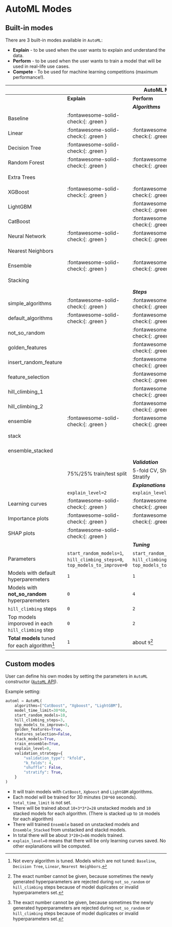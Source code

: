 # AutoML Modes

## Built-in modes

There are 3 built-in modes available in `AutoML`:

- **Explain** - to be used when the user wants to explain and understand the data.
- **Perform** - to be used when the user wants to train a model that will be used in real-life use cases.
- **Compete** - To be used for machine learning competitions (maximum performance!).

| | |**AutoML Modes**| |
|--- |--- |--- |--- |
||**Explain**|**Perform**|**Compete**|
|| | ***Algorithms***| |
|Baseline|:fontawesome-solid-check:{: .green } |||
|Linear|:fontawesome-solid-check:{: .green } |:fontawesome-solid-check:{: .green } ||
|Decision Tree|:fontawesome-solid-check:{: .green } ||:fontawesome-solid-check:{: .green } |
|Random Forest|:fontawesome-solid-check:{: .green } |:fontawesome-solid-check:{: .green } |:fontawesome-solid-check:{: .green } |
|Extra Trees|||:fontawesome-solid-check:{: .green } |
|XGBoost|:fontawesome-solid-check:{: .green } |:fontawesome-solid-check:{: .green } |:fontawesome-solid-check:{: .green } |
|LightGBM||:fontawesome-solid-check:{: .green } |:fontawesome-solid-check:{: .green }|
|CatBoost||:fontawesome-solid-check:{: .green } |:fontawesome-solid-check:{: .green } |
|Neural Network|:fontawesome-solid-check:{: .green } |:fontawesome-solid-check:{: .green } |:fontawesome-solid-check:{: .green } |
|Nearest Neighbors|||:fontawesome-solid-check:{: .green } |
|Ensemble|:fontawesome-solid-check:{: .green } |:fontawesome-solid-check:{: .green } |:fontawesome-solid-check:{: .green } |
|Stacking|||:fontawesome-solid-check:{: .green } |
|||***Steps***||
|simple_algorithms|:fontawesome-solid-check:{: .green } |:fontawesome-solid-check:{: .green } |:fontawesome-solid-check:{: .green } |
|default_algorithms|:fontawesome-solid-check:{: .green } |:fontawesome-solid-check:{: .green } |:fontawesome-solid-check:{: .green } |
|not_so_random||:fontawesome-solid-check:{: .green } |:fontawesome-solid-check:{: .green } |
|golden_features||:fontawesome-solid-check:{: .green } |:fontawesome-solid-check:{: .green } |
|insert_random_feature||:fontawesome-solid-check:{: .green } |:fontawesome-solid-check:{: .green } |
|feature_selection||:fontawesome-solid-check:{: .green } |:fontawesome-solid-check:{: .green } |
|hill_climbing_1||:fontawesome-solid-check:{: .green } |:fontawesome-solid-check:{: .green } |
|hill_climbing_2||:fontawesome-solid-check:{: .green } |:fontawesome-solid-check:{: .green } |
|ensemble|:fontawesome-solid-check:{: .green } |:fontawesome-solid-check:{: .green } |:fontawesome-solid-check:{: .green } |
|stack|||:fontawesome-solid-check:{: .green } |
|ensemble_stacked|||:fontawesome-solid-check:{: .green } |
|| | ***Validation***||
||75%/25% train/test split|5-fold CV, Shuffle, Stratify| 10-fold CV, Shuffle, Stratify|
|||***Explanations***||
||`explain_level=2`|`explain_level=1`|`explain_level=0`|
|Learning   curves|:fontawesome-solid-check:{: .green } |:fontawesome-solid-check:{: .green } |:fontawesome-solid-check:{: .green } |
|Importance   plots|:fontawesome-solid-check:{: .green } |:fontawesome-solid-check:{: .green } ||
|SHAP   plots|:fontawesome-solid-check:{: .green } |||
| | |***Tuning***||
|Parameters |`start_random_models=1`, `hill_climbing_steps=0`, `top_models_to_improve=0` |`start_random_models=5`, `hill_climbing_steps=2`, `top_models_to_improve=2`|`start_random_models=10`, `hill_climbing_steps=2`, `top_models_to_improve=3`|
|Models with default hyperparemeters | `1`|`1`|`1`|
|Models with **not_so_random** hyperparemeters | `0` |`4`|`9`|
|`hill_climbing` steps | `0`|`2`|`2`|
|Top models imporoved in each `hill_climbing` step | `0`|`2`|`3`|
|**Total models** tuned for each algorithm[^1] | `1`|about `9`[^2]|about `16`[^2]|


## Custom modes

User can define his own modes by setting the parameters in `AutoML` constructor ([`AutoML` API](/api)).

Example setting:

```python
automl = AutoML(
    algorithms=["CatBoost", "Xgboost", "LightGBM"],
    model_time_limit=30*60,
    start_random_models=10,
    hill_climbing_steps=3,
    top_models_to_improve=3,
    golden_features=True,
    features_selection=False,
    stack_models=True,
    train_ensemble=True,
    explain_level=0,
    validation_strategy={
        "validation_type": "kfold",
        "k_folds": 4,
        "shuffle": False,
        "stratify": True,
    }
)
```

- It will train models with `CatBoost`, `Xgboost` and `LightGBM` algorithms.
- Each model will be trained for 30 minutes (`30*60` seconds). `total_time_limit` is not set.
- There will be trained about `10+3*3*2=28` unstacked models and `10` stacked models for each algorithm. (There is stacked up to `10` models for each algorithm)
- There will trained `Ensemble` based on unstacked models and `Ensemble_Stacked` from unstacked and stackd models.
- In total there will be about `3*28+2=86` models trained.
- `explain_level=0` means that there will be only learning curves saved. No other explanations will be computed.


[^1]: Not every algorithm is tuned. Models which are not tuned: `Baseline`, `Decision Tree`, `Linear`, `Nearest Neighbors`.
[^2]:
    The exact number cannot be given, because sometimes the newly generated hyperparameters are rejected
    during `not_so_random` or `hill_climbing` steps because of model duplicates or invalid hyperparameters set.
